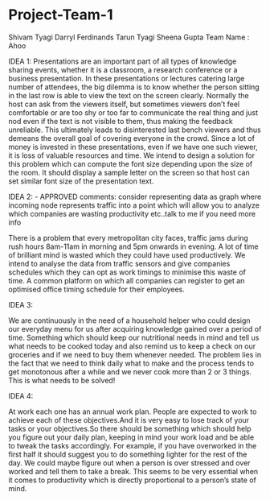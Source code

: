 
# Project-Team-1

Shivam Tyagi
Darryl Ferdinands
Tarun Tyagi
Sheena Gupta
Team Name : Ahoo

IDEA 1:
Presentations are an important part of all types of knowledge sharing events, whether it is a classroom, a research conference or a business presentation. In these presentations or lectures catering large number of attendees, the big dilemma is to know whether the person sitting in the last row is able to view the text on the screen clearly. Normally the host can ask from the viewers itself, but sometimes viewers don’t feel comfortable or are too shy or too far to communicate the real thing and just nod even if the text is not visible to them, thus making the feedback unreliable. This ultimately leads to disinterested last bench viewers and thus demeans the overall goal of covering everyone in the crowd. Since a lot of money is invested in these presentations, even if we have one such viewer, it is loss of valuable resources and time.
We intend to design a solution for this problem which can compute the font size depending upon the size of the room. It should display a sample letter on the screen so that host can set similar font size of the presentation text.


IDEA 2:  - APPROVED comments: consider representing data as graph where incoming node represents traffic into a point which will allow you to analyze which companies are wasting productivity etc..talk to me if you need more info

There is a problem that every metropolitan city faces, traffic jams during rush hours 8am-11am in morning and 5pm onwards in evening. A lot of time of brilliant mind is wasted which they could have used productively. We intend to analyse the data from traffic sensors and give companies schedules which they can opt as work timings to minimise this waste of time. A common platform on which all companies can register to get an optimised office timing schedule for their employees.



IDEA 3:

We are continuously in the need of a household helper who could design our everyday menu for us after acquiring knowledge gained over a period of time. Something which should keep our nutritional needs in mind and tell us what needs to be cooked today and also remind us to keep a check on our groceries and if we need to buy them whenever needed. The problem lies in the fact that we need to think daily what to make and the process tends to get monotonous after a while and we never cook more than 2 or 3 things. This is what needs to be solved!

IDEA 4:

At work each one has an annual work plan. People are expected to work to achieve each of these objectives.And it is very easy to lose track of your tasks or your objectives.So there should be something which should help you figure out your daily plan, keeping in mind your work load and be able to tweak the tasks accordingly. For example, if you have overworked in the first half it should suggest you to do something lighter for the rest of the day. We could maybe figure out when a person is over stressed and over worked and tell them to take a break. This seems to be very essential when it comes to productivity which is directly proportional to a person’s state of mind.
